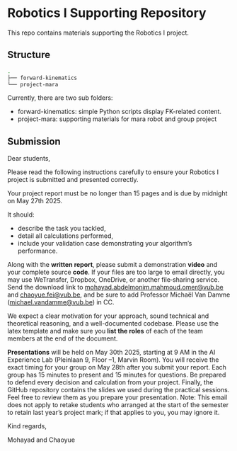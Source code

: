 # Robotics I Supporting Repository

This repo contains materials supporting the Robotics I project.

## Structure 

```bash
.
├── forward-kinematics
└── project-mara
```

Currently, there are two sub folders:

- forward-kinematics: simple Python scripts display FK-related content.
- project-mara: supporting materials for mara robot and group project

## Submission
Dear students,

Please read the following instructions carefully to ensure your Robotics I project is submitted and presented correctly. 

Your project report must be no longer than 15 pages and is due by midnight on May 27th 2025. 

It should:
- describe the task you tackled,
- detail all calculations performed,
- include your validation case demonstrating your algorithm’s performance.

Along with the **written report**, please submit a demonstration **video** and your complete source **code**. If your files are too large to email directly, you may use WeTransfer, Dropbox, OneDrive, or another file‐sharing service. Send the download link to mohayad.abdelmonim.mahmoud.omer@vub.be and chaoyue.fei@vub.be, and be sure to add Professor Michaël Van Damme (michael.vandamme@vub.be) in CC.

We expect a clear motivation for your approach, sound technical and theoretical reasoning, and a well-documented codebase. Please use the latex template and make sure you **list the roles** of each of the team members at the end of the document.

**Presentations** will be held on May 30th 2025, starting at 9 AM in the AI Experience Lab (Pleinlaan 9, Floor –1, Marvin Room). You will receive the exact timing for your group on May 28th after you submit your report. Each group has 15 minutes to present and 15 minutes for questions. Be prepared to defend every decision and calculation from your project.
Finally, the GitHub repository contains the slides we used during the practical sessions. Feel free to review them as you prepare your presentation. 
Note:  This email does not apply to retake students who arranged at the start of the semester to retain last year’s project mark; if that applies to you, you may ignore it.

Kind regards,

Mohayad and Chaoyue
